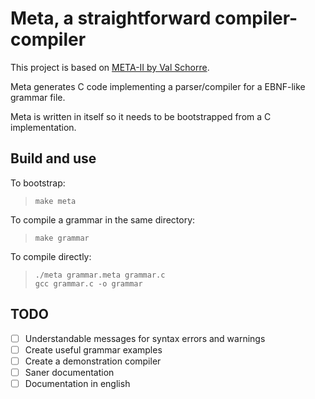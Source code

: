 Meta, a straightforward compiler-compiler
==========================================

This project is based on [META-II by Val Schorre](https://en.wikipedia.org/wiki/Compiler-compiler#META_II).

Meta generates C code implementing a parser/compiler for a EBNF-like grammar file.

Meta is written in itself so it needs to be bootstrapped from a C implementation.

## Build and use

To bootstrap:

> `make meta`

To compile a grammar in the same directory:

> `make grammar`

To compile directly:

> ```
> ./meta grammar.meta grammar.c
> gcc grammar.c -o grammar
> ```

## TODO

- [ ] Understandable messages for syntax errors and warnings
- [ ] Create useful grammar examples
- [ ] Create a demonstration compiler
- [ ] Saner documentation
- [ ] Documentation in english

